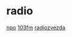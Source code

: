 # radio
[npo](https://npo.nl/luister) [103fm](https://103fm.maariv.co.il) [radiozvezda](https://radiozvezda.ru)

